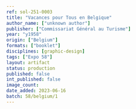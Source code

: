 ```yaml
---
ref: sol-251-0003
title: "Vacances pour Tous en Belgique"
author_name: ["unknown author"]
publisher: ["Commissariat Général au Turisme"]
year: "y1958"
origin: ["Belgium"]
formats: ["booklet"]
disciplines: [graphic-design]
tags: ["Expo 58"]
layout: artifact
status: production
published: false
int_published: false
image_count:
date_added: 2023-06-16
batch: 58/belgium/1
---
```

